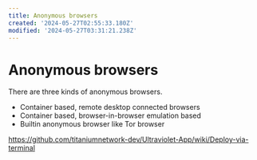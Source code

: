 ```yaml
---
title: Anonymous browsers
created: '2024-05-27T02:55:33.180Z'
modified: '2024-05-27T03:31:21.238Z'
---
```


# Anonymous browsers

There are three kinds of anonymous browsers.

- Container based, remote desktop connected browsers
- Container based, browser-in-browser emulation based
- Builtin anonymous browser like Tor browser

https://github.com/titaniumnetwork-dev/Ultraviolet-App/wiki/Deploy-via-terminal



